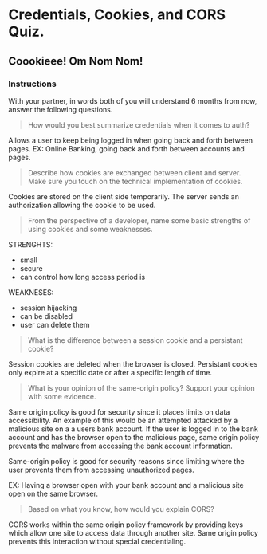 # Credentials, Cookies, and CORS Quiz.
## Coookieee! Om Nom Nom!

### Instructions
With your partner, in words both of you will understand 6 months from now, answer the following questions.

> How would you best summarize credentials when it comes to auth?

Allows a user to keep being logged in when going back and forth between pages.
EX: Online Banking, going back and forth between accounts and pages.

> Describe how cookies are exchanged between client and server.  Make sure you touch on the technical implementation of cookies.

Cookies are stored on the client side temporarily.  The server sends an
authorization allowing the cookie to be used.

> From the perspective of a developer, name some basic strengths of using cookies and some weaknesses.

STRENGHTS:
- small
- secure
- can control how long access period is

WEAKNESES:
- session hijacking
- can be disabled
- user can delete them

> What is the difference between a session cookie and a persistant cookie?

Session cookies are deleted when the browser is closed.
Persistant cookies only expire at a specific date or after a specific length of
time.

> What is your opinion of the same-origin policy?  Support your opinion with some evidence.

Same origin policy is good for security since it places limits on data
accessibility. An example of this would be an attempted attacked by a malicious
site on a a users bank account. If the user is logged in to the bank account and
has the browser open to the malicious page, same origin policy prevents the
malware from accessing the bank account information.

Same-origin policy is good for security reasons since limiting where the user
prevents them from accessing unauthorized pages.

EX: Having a browser open with your bank account and a malicious site open on
the same browser.

> Based on what you know, how would you explain CORS?

CORS works within the same origin policy framework by providing keys which allow
one site to access data through another site. Same origin policy prevents this
interaction without special credentialing.
